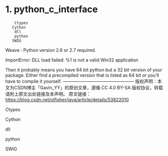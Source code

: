 # 1. python_c_interface









        Ctypes
       Cython
        dll
        python
       SWIG
       
       
Weave : Python version 2.6 or 2.7 required.

ImportError: DLL load failed: %1 is not a valid Win32 application

Then it probably means you have 64 bit python but a 32 bit version of your package. Either find a precompiled version that is listed as 64 bit or you’ll have to compile it yourself.
————————————————
版权声明：本文为CSDN博主「Gavin_YY」的原创文章，遵循 CC 4.0 BY-SA 版权协议，转载请附上原文出处链接及本声明。
原文链接：https://blog.csdn.net/olfisher/java/article/details/53822010

Ctypes

Cython

dll


python


SWIG




